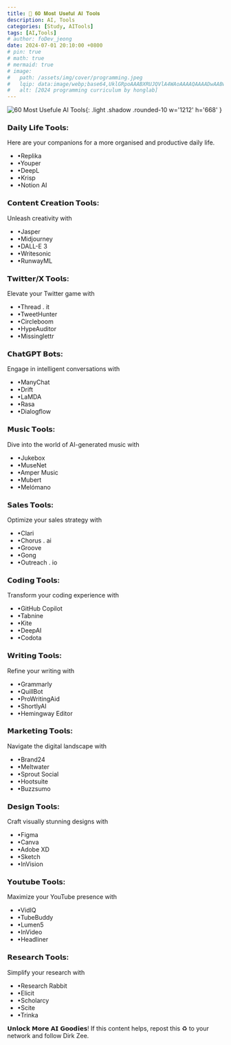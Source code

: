 ```yaml
---
title: 📌 𝟔𝟎 𝐌𝐨𝐬𝐭 𝐔𝐬𝐞𝐟𝐮𝐥 𝐀𝐈 𝐓𝐨𝐨𝐥𝐬
description: AI, Tools
categories: [Study, AITools]
tags: [AI,Tools]
# author: foDev_jeong
date: 2024-07-01 20:10:00 +0800
# pin: true
# math: true
# mermaid: true
# image:
#   path: /assets/img/cover/programming.jpeg
#   lqip: data:image/webp;base64,UklGRpoAAABXRUJQVlA4WAoAAAAQAAAADwAABwAAQUxQSDIAAAARL0AmbZurmr57yyIiqE8oiG0bejIYEQTgqiDA9vqnsUSI6H+oAERp2HZ65qP/VIAWAFZQOCBCAAAA8AEAnQEqEAAIAAVAfCWkAALp8sF8rgRgAP7o9FDvMCkMde9PK7euH5M1m6VWoDXf2FkP3BqV0ZYbO6NA/VFIAAAA
#   alt: [2024 programming curriculum by honglab]
---
```



![ 60 Most Usefule AI Tools ](/assets/img/blog/60_Most_Useful_AI_Tools.gif){: .light .shadow .rounded-10 w='1212' h='668' }

### 𝗗𝗮𝗶𝗹𝘆 𝗟𝗶𝗳𝗲 𝗧𝗼𝗼𝗹𝘀:
Here are your companions for a more organised and productive daily life.
- •Replika
- •Youper
- •DeepL
- •Krisp
- •Notion AI

### 𝗖𝗼𝗻𝘁𝗲𝗻𝘁 𝗖𝗿𝗲𝗮𝘁𝗶𝗼𝗻 𝗧𝗼𝗼𝗹𝘀:
Unleash creativity with
- •Jasper
- •Midjourney
- •DALL-E 3
- •Writesonic
- •RunwayML

### 𝗧𝘄𝗶𝘁𝘁𝗲𝗿/𝗫 𝗧𝗼𝗼𝗹𝘀:
Elevate your Twitter game with
- •Thread . it
- •TweetHunter
- •Circleboom
- •HypeAuditor
- •Missinglettr

### 𝗖𝗵𝗮𝘁𝗚𝗣𝗧 𝗕𝗼𝘁𝘀:
Engage in intelligent conversations with
- •ManyChat
- •Drift
- •LaMDA
- •Rasa
- •Dialogflow

### 𝗠𝘂𝘀𝗶𝗰 𝗧𝗼𝗼𝗹𝘀:
Dive into the world of AI-generated music with
- •Jukebox
- •MuseNet
- •Amper Music
- •Mubert
- •Melómano

### 𝗦𝗮𝗹𝗲𝘀 𝗧𝗼𝗼𝗹𝘀:
Optimize your sales strategy with
- •Clari
- •Chorus . ai
- •Groove
- •Gong
- •Outreach . io

### 𝗖𝗼𝗱𝗶𝗻𝗴 𝗧𝗼𝗼𝗹𝘀:
Transform your coding experience with
- •GitHub Copilot
- •Tabnine
- •Kite
- •DeepAI
- •Codota

### 𝗪𝗿𝗶𝘁𝗶𝗻𝗴 𝗧𝗼𝗼𝗹𝘀:
Refine your writing with
- •Grammarly
- •QuillBot
- •ProWritingAid
- •ShortlyAI
- •Hemingway Editor

### 𝗠𝗮𝗿𝗸𝗲𝘁𝗶𝗻𝗴 𝗧𝗼𝗼𝗹𝘀:
Navigate the digital landscape with
- •Brand24
- •Meltwater
- •Sprout Social
- •Hootsuite
- •Buzzsumo

### 𝗗𝗲𝘀𝗶𝗴𝗻 𝗧𝗼𝗼𝗹𝘀:
Craft visually stunning designs with
- •Figma
- •Canva
- •Adobe XD
- •Sketch
- •InVision

### 𝗬𝗼𝘂𝘁𝘂𝗯𝗲 𝗧𝗼𝗼𝗹𝘀:
Maximize your YouTube presence with
- •VidIQ
- •TubeBuddy
- •Lumen5
- •InVideo
- •Headliner

### 𝗥𝗲𝘀𝗲𝗮𝗿𝗰𝗵 𝗧𝗼𝗼𝗹𝘀:
Simplify your research with
- •Research Rabbit
- •Elicit
- •Scholarcy
- •Scite
- •Trinka

𝗨𝗻𝗹𝗼𝗰𝗸 𝗠𝗼𝗿𝗲 𝗔𝗜 𝗚𝗼𝗼𝗱𝗶𝗲𝘀!
If this content helps, repost this ♻️ to your network and follow Dirk Zee.


